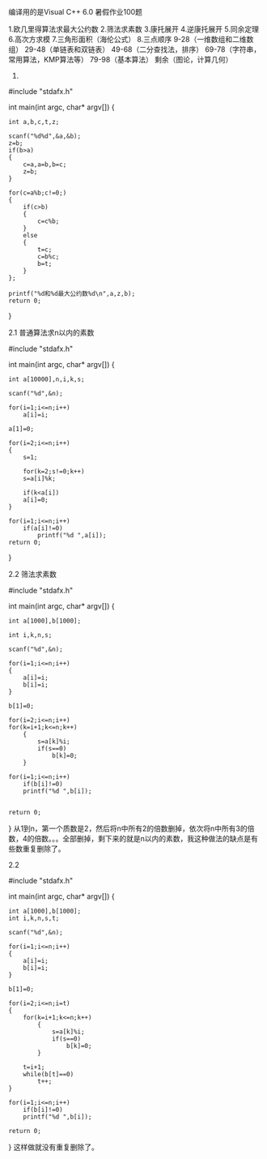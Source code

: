   编译用的是Visual C++ 6.0
  暑假作业100题

1.欧几里得算法求最大公约数
2.筛法求素数
3.康托展开
4.逆康托展开
5.同余定理
6.高次方求模
7.三角形面积（海伦公式）
8.三点顺序
9-28（一维数组和二维数组）
29-48（单链表和双链表）
49-68（二分查找法，排序）
69-78（字符串，常用算法，KMP算法等）
79-98（基本算法）
剩余（图论，计算几何）

1.
#include "stdafx.h"

int main(int argc, char* argv[])
{
	
	int a,b,c,t,z;

	scanf("%d%d",&a,&b);
	z=b;
	if(b>a)
	{
		c=a,a=b,b=c;
		z=b;
	}

	for(c=a%b;c!=0;)
	{
		if(c>b)
		{
			c=c%b;
		}
		else
		{
			t=c;
			c=b%c;
			b=t;
		}
	};
		
	printf("%d和%d最大公约数%d\n",a,z,b);
	return 0;
}

2.1 普通算法求n以内的素数

#include "stdafx.h"

int main(int argc, char* argv[])
{

	int a[10000],n,i,k,s;

	scanf("%d",&n);

	for(i=1;i<=n;i++)
		a[i]=i;
		
	a[1]=0;
	
	for(i=2;i<=n;i++)
	{
		s=1;
		
		for(k=2;s!=0;k++)
		s=a[i]%k;
		
		if(k<a[i])
		a[i]=0;
	}

	for(i=1;i<=n;i++)
		if(a[i]!=0)
			printf("%d ",a[i]);
	return 0;
}

2.2 
筛法求素数

#include "stdafx.h"

int main(int argc, char* argv[])
{

	int a[1000],b[1000];

	int i,k,n,s;

	scanf("%d",&n);

	for(i=1;i<=n;i++)
	{
		a[i]=i;
		b[i]=i;
	}

	b[1]=0;

	for(i=2;i<=n;i++)
	for(k=i+1;k<=n;k++)
		{
			s=a[k]%i;
			if(s==0)
				b[k]=0;
		}

	for(i=1;i<=n;i++)
		if(b[i]!=0)
		printf("%d ",b[i]);


	return 0;
} 从1到n，第一个质数是2，然后将n中所有2的倍数删掉，依次将n中所有3的倍数，4的倍数。。。全部删掉，剩下来的就是n以内的素数，我这种做法的缺点是有些数重复删除了。

2.2

#include "stdafx.h"

int main(int argc, char* argv[])
{

	int a[1000],b[1000];
	int i,k,n,s,t;

	scanf("%d",&n);

	for(i=1;i<=n;i++)
	{
		a[i]=i;
		b[i]=i;
	}

	b[1]=0;

	for(i=2;i<=n;i=t)
	{
		for(k=i+1;k<=n;k++)
			{
				s=a[k]%i;
				if(s==0)
					b[k]=0;
			}

		t=i+1;
		while(b[t]==0)
			t++;	
	}

	for(i=1;i<=n;i++)
		if(b[i]!=0)
		printf("%d ",b[i]);

	return 0;
} 这样做就没有重复删除了。

